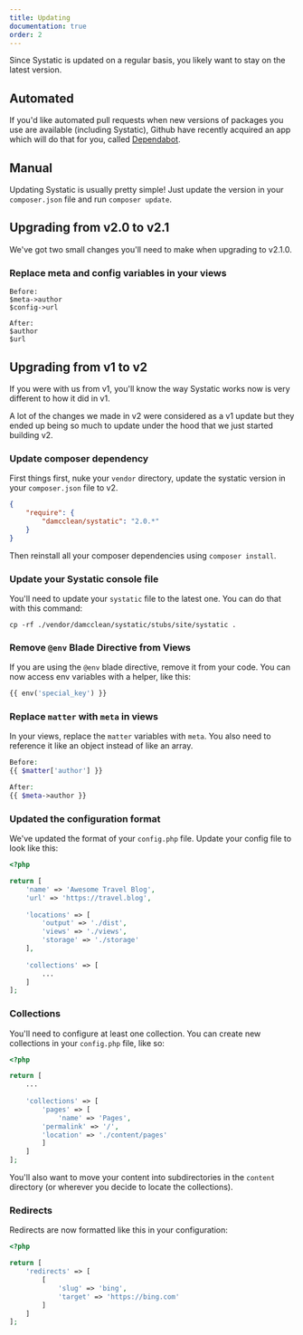 ```yaml
---
title: Updating
documentation: true
order: 2
---
```


Since Systatic is updated on a regular basis, you likely want to stay on the latest version. 

## Automated
If you'd like automated pull requests when new versions of packages you use are available (including Systatic), Github have recently acquired an app which will do that for you, called [Dependabot](https://dependabot.com/). 

## Manual
Updating Systatic is usually pretty simple! Just update the version in your `composer.json` file and run `composer update`.

## Upgrading from v2.0 to v2.1
We've got two small changes you'll need to make when upgrading to v2.1.0.

### Replace meta and config variables in your views

```
Before:
$meta->author
$config->url

After:
$author
$url
```

## Upgrading from v1 to v2
If you were with us from v1, you'll know the way Systatic works now is very different to how it did in v1.

A lot of the changes we made in v2 were considered as a v1 update but they ended up being so much to update under the hood that we just started building v2.

### Update composer dependency
First things first, nuke your `vendor` directory, update the systatic version in your `composer.json` file to v2.

```json
{
	"require": {
		"damcclean/systatic": "2.0.*"
	}
}
```

Then reinstall all your composer dependencies using `composer install`.

### Update your Systatic console file
You'll need to update your `systatic` file to the latest one. You can do that with this command:

```
cp -rf ./vendor/damcclean/systatic/stubs/site/systatic .
```

### Remove `@env` Blade Directive from Views
If you are using the `@env` blade directive, remove it from your code. You can now access env variables with a helper, like this:

```php
{{ env('special_key') }}
```

### Replace `matter` with `meta` in views
In your views, replace the `matter` variables with `meta`. You also need to reference it like an object instead of like an array. 

```php
Before:
{{ $matter['author'] }}

After:
{{ $meta->author }}
```

### Updated the configuration format
We've updated the format of your `config.php` file. Update your config file to look like this:

```php
<?php

return [
	'name' => 'Awesome Travel Blog',
	'url' => 'https://travel.blog',
	
	'locations' => [
		'output' => './dist',
		'views' => './views',
		'storage' => './storage'
	],
	
	'collections' => [
		...
	]
];
```

### Collections
You'll need to configure at least one collection. You can create new collections in your `config.php` file, like so:

```php
<?php

return [
	...
	
	'collections' => [
		'pages' => [
			'name' => 'Pages',
	    'permalink' => '/',
	    'location' => './content/pages'
		]
	]
];
```

You'll also want to move your content into subdirectories in the `content` directory (or wherever you decide to locate the collections).

### Redirects
Redirects are now formatted like this in your configuration:

```php
<?php

return [
	'redirects' => [
		[
			'slug' => 'bing',
			'target' => 'https://bing.com'
		]
	]
];
```
